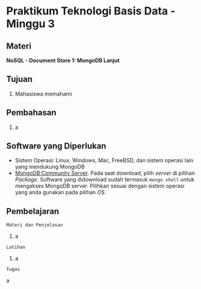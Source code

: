 # Praktikum Teknologi Basis Data - Minggu 3

## Materi

**NoSQL - Document Store 1: MongoDB Lanjut**

## Tujuan

1. Mahasiswa memahami 

## Pembahasan

1. a

## Software yang Diperlukan

* Sistem Operasi: Linux, Windows, Mac, FreeBSD, dan sistem operasi lain yang mendukung MongoDB
* [MongoDB Community Server](https://www.mongodb.com/download-center/community). Pada saat download, pilih *server* di pilihan *Package*. Software yang didownload sudah termasuk `mongo shell` untuk mengakses MongoDB server. Pilihkan sesuai dengan sistem operasi yang anda gunakan pada pilihan *OS*.

## Pembelajaran

```
Materi dan Penjelasan
```

1. a

```
Latihan
```

1. a

```
Tugas
```

a

